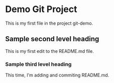 # Demo Git Project
This is my first file in the project git-demo.

## Sample second level heading
This is my first edit to the README.md file.

### Sample third level heading
This time, I'm adding and commiting README.md.